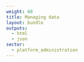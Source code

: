 ```yaml
---
weight: 60
title: Managing data
layout: bundle
outputs:
  - html
  - json
sector:
  - platform_administration
---
```


